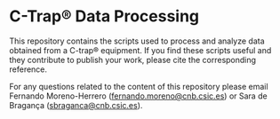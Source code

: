 # C-Trap® Data Processing

This repository contains the scripts used to process and analyze data obtained from a C-trap® equipment.
If you find these scripts useful and they contribute to publish your work, please cite the corresponding reference.

For any questions related to the content of this repository please email Fernando Moreno-Herrero (fernando.moreno@cnb.csic.es) or Sara de Bragança (sbraganca@cnb.csic.es).
